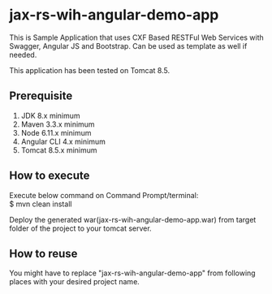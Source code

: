 # jax-rs-wih-angular-demo-app
This is Sample Application that uses CXF Based RESTFul Web Services with Swagger, Angular JS and Bootstrap. Can be used as template as well if needed.

This application has been tested on Tomcat 8.5.

## Prerequisite
1) JDK 8.x minimum
2) Maven 3.3.x minimum
3) Node 6.11.x minimum
4) Angular CLI 4.x minimum
5) Tomcat 8.5.x minimum

## How to execute

Execute below command on Command Prompt/terminal:  
$ mvn clean install

Deploy the  generated war(jax-rs-wih-angular-demo-app.war) from target folder of the project to your tomcat server.

## How to reuse

You might have to replace "jax-rs-wih-angular-demo-app" from following places with your desired project name.
